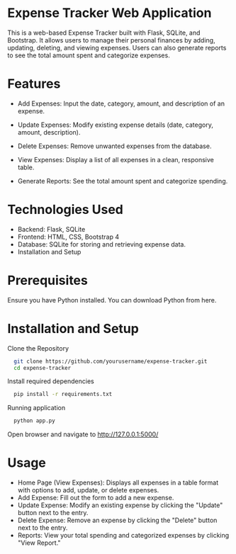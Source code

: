 # Expense Tracker Web Application
This is a web-based Expense Tracker built with Flask, SQLite, and Bootstrap. It allows users to manage their personal finances by adding, updating, deleting, and viewing expenses. Users can also generate reports to see the total amount spent and categorize expenses.

# Features
- Add Expenses: Input the date, category, amount, and description of an expense.

- Update Expenses: Modify existing expense details (date, category, amount, description).

- Delete Expenses: Remove unwanted expenses from the database.

- View Expenses: Display a list of all expenses in a clean, responsive table.

- Generate Reports: See the total amount spent and categorize spending.

# Technologies Used
- Backend: Flask, SQLite
- Frontend: HTML, CSS, Bootstrap 4
- Database: SQLite for storing and retrieving expense data.
- Installation and Setup

# Prerequisites
Ensure you have Python installed. You can download Python from here.

# Installation and Setup
Clone the Repository
```bash
  git clone https://github.com/yourusername/expense-tracker.git
  cd expense-tracker
```
Install required dependencies
```bash
  pip install -r requirements.txt
```
Running application
```bash
  python app.py
```
Open browser and navigate to http://127.0.0.1:5000/

# Usage
- Home Page (View Expenses): Displays all expenses in a table format with options to add, update, or delete expenses.
- Add Expense: Fill out the form to add a new expense.
- Update Expense: Modify an existing expense by clicking the "Update" button next to the entry.
- Delete Expense: Remove an expense by clicking the "Delete" button next to the entry.
- Reports: View your total spending and categorized expenses by clicking "View Report."
